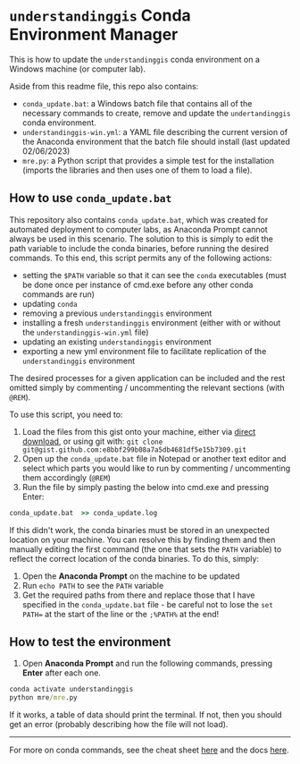 # `understandinggis` Conda Environment Manager

This is how to update the `understandinggis` conda environment on a Windows machine (or computer lab).

Aside from this readme file, this repo also contains:
- `conda_update.bat`: a Windows batch file that contains all of the necessary commands to create, remove and update the `undertandinggis` conda environment. 
- `understandinggis-win.yml`: a YAML file describing the current version of the Anaconda environment that the batch file should install (last updated 02/06/2023)
- `mre.py`: a Python script that provides a simple test for the installation (imports the libraries and then uses one of them to load a file).

## How to use `conda_update.bat` 

This repository also contains `conda_update.bat`, which was created for automated deployment to computer labs, as Anaconda Prompt cannot always be used in this scenario. The solution to this is simply to edit the path variable to include the conda binaries, before running the desired commands. To this end, this script permits any of the following actions:
* setting the `$PATH` variable so that it can see the `conda` executables (must be done once per instance of cmd.exe before any other conda commands are run)
* updating `conda`
* removing a previous `understandinggis` environment
* installing a fresh `understandinggis` environment (either with or without the `understandinggis-win.yml` file)
* updating an existing `understandinggis` environment 
* exporting a new yml environment file to facilitate replication of the `understandinggis` environment

The desired processes for a given application can be included and the rest omitted simply by commenting / uncommenting the relevant sections (with `@REM`).

To use this script, you need to:
1. Load the files from this gist onto your machine, either via [direct download](https://gist.github.com/jonnyhuck/e8bbf299b08a7a5db4681df5e15b7309/archive/5f79202a116672515fc56fec2caa04f041ab60fc.zip), or using git with: `git clone git@gist.github.com:e8bbf299b08a7a5db4681df5e15b7309.git`
1. Open up the `conda_update.bat` file in Notepad or another text editor and select which parts you would like to run by commenting / uncommenting them accordingly (`@REM`)
1. Run the file by simply pasting the below into cmd.exe and pressing Enter:
```cmd
conda_update.bat  >> conda_update.log
```

If this didn't work, the conda binaries must be stored in an unexpected location on your machine. You can resolve this by finding them and then manually editing the first command (the one that sets the `PATH` variable) to reflect the correct location of the conda binaries. To do this, simply:

1. Open the **Anaconda Prompt** on the machine to be updated
1. Run `echo PATH` to see the `PATH` variable
1. Get the required paths from there and replace those that I have specified in the `conda_update.bat` file - be careful not to lose the `set PATH=` at the start of the line or the `;%PATH%` at the end!

## How to test the environment

1. Open **Anaconda Prompt** and run the following commands, pressing **Enter** after each one.

```cmd
conda activate understandinggis
python mre/mre.py
```

 If it works, a table of data should print the terminal. If not, then you should get an error (probably describing how the file will not load).

---

For more on conda commands, see the cheat sheet [here](https://docs.conda.io/projects/conda/en/4.6.0/_downloads/52a95608c49671267e40c689e0bc00ca/conda-cheatsheet.pdf) and the docs [here](https://docs.conda.io/projects/conda/en/latest/commands.html).
